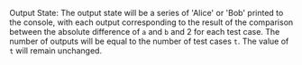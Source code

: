 Output State: The output state will be a series of 'Alice' or 'Bob' printed to the console, with each output corresponding to the result of the comparison between the absolute difference of `a` and `b` and 2 for each test case. The number of outputs will be equal to the number of test cases `t`. The value of `t` will remain unchanged.